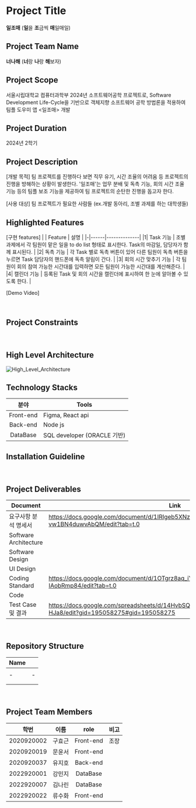 # Project Title
<b>일조매</b> (<b>일</b>을 <b>조</b>금씩 <b>매</b>일매일)
<br>

## Project Team Name
<b>너나해</b> (<b>너</b>랑 <b>나</b>랑 <b>해</b>보자)
<br>

## Project Scope
서울시립대학교 컴퓨터과학부 2024년 소프트웨어공학 프로젝트로, Software Development Life-Cycle을 기반으로 객체지향 소프트웨어 공학 방법론을 적용하여 팀플 도우미 앱 <일조매> 개발
<br>

## Project Duration
2024년 2학기
<br>

## Project Description
[개발 목적]
팀 프로젝트를 진행하다 보면 직무 유기, 시간 조율의 어려움 등 프로젝트의 진행을 방해하는 상황이 발생한다. '일조매'는 업무 분배 및 독촉 기능, 회의 시간 조율 기능 등의 팀플 보조 기능을 제공하여 팀 프로젝트의 순탄한 진행을 돕고자 한다.

[사용 대상]
팀 프로젝트가 필요한 사람들 (ex.개발 동아리, 조별 과제를 하는 대학생들)
<br>

## Highlighted Features
[구현 features]
|  | Feature | 설명 | 
|-|------|--------------|
|1| Task 기능 | 조별과제에서 각 팀원이 맡은 일을 to do list 형태로 표시한다. Task의 마감일, 담당자가 함께 표시된다. |
|2| 독촉 기능 | 각 Task 별로 독촉 버튼이 있어 다른 팀원이 독촉 버튼을 누르면 Task 담당자의 핸드폰에 독촉 알림이 간다. |
|3| 회의 시간 맞추기 기능 | 각 팀원이 회의 참여 가능한 시간대를 입력하면 모든 팀원이 가능한 시간대를 계산해준다. |
|4| 캘린더 기능 | 등록된 Task 및 회의 시간을 캘린더에 표시하여 한 눈에 알아볼 수 있도록 한다. |

[Demo Video]

<br>

## Project Constraints
<br>

## High Level Architecture
![High_Level_Architecture](https://github.com/user-attachments/assets/509b1a36-2180-44cc-99ad-e6798c76e70f)
<br>

## Technology Stacks
| 분야 | Tools |
|:------:|------|
| Front-end | Figma, React api |
| Back-end | Node js |
| DataBase | SQL developer (ORACLE 기반) |

## Installation Guideline
<br>

## Project Deliverables
| Document | Link |
|----------|--------------------------------------|
| 요구사항 분석 명세서 | https://docs.google.com/document/d/1IRIgeb5XNz910ra9g0WLj9rM0TVX-vw1BN4duwvAbQM/edit?tab=t.0 |
| Software Architecture ||
| Software Design ||
| UI Design ||
| Coding Standard | https://docs.google.com/document/d/1OTgrz8aq_iY2XzI8aQ46IBM2eJAir6mhs-IAobRmp84/edit?tab=t.0 |
| Code ||
| Test Case 및 결과 | https://docs.google.com/spreadsheets/d/14HvbSQ5o91nSV6EQRpNxrsIJCwlyRqYBrqiI5K-HJa8/edit?gid=195058275#gid=195058275 |
<br>

## Repository Structure
| Name | |
|------|------|
| | |
|-|-|-|
||||
|||
<br>

## Project Team Members
|  학번  | 이름 | role | 비고 |
|-----------|-------|:--------:|----|
|2020920002 | 구효근 | Front-end | 조장 |
|2020920019 | 문윤서 | Front-end | |
|2020920037 | 유지호 | Back-end | |
|2022920001 | 강민지 | DataBase | |
|2022920007 | 김나린 | DataBase | |
|2022920022 | 류수화 | Front-end | |

